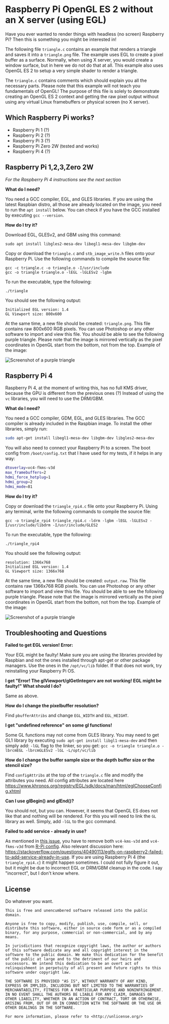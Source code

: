 # Raspberry Pi OpenGL ES 2 without an X server (using EGL)

Have you ever wanted to render things with headless (no screen) Raspberry Pi? Then this is something you might be interested in! 

The following file `triangle.c` contains an example that renders a triangle and saves it into a `triangle.png` file. The example uses EGL to create a pixel buffer as a surface. Normally, when using X server, you would create a window surface, but in here we do not do that at all. This example also uses OpenGL ES 2 to setup a very simple shader to render a triangle.

The `triangle.c` contains comments which should explain you all the necessary parts. Please note that this example will not teach you fundamentals of OpenGL! The purpose of this file is solely to demonstrate creating an OpenGL ES 2 context and getting the raw pixel output without using any virtual Linux framebuffers or physical screen (no X server).

## Which Raspberry Pi works?

* Raspberry Pi 1 (?)
* Raspberry Pi 2 (?)
* Raspberry Pi 3 (?)
* Raspberry Pi Zero 2W (tested and works)
* Raspberry Pi 4 (?)

## Raspberry Pi 1,2,3,Zero 2W

*For the Raspberry Pi 4 instructions see the next section*

**What do I need?**

You need a GCC compiler, EGL, and GLES libraries. If you are using the latest Raspbian distro, all those are already located on the image, you need to run the `apt install` below. You can check if you have the GCC installed by executing `gcc --version`.

**How do I try it?**

Download EGL, GLESv2, and GBM using this command:
```
sudo apt install libgles2-mesa-dev libegl1-mesa-dev libgbm-dev
```

Copy or download the `triangle.c` and `stb_image_write.h` files onto your Raspberry Pi. Use the following commands to compile the source file:

```
gcc -c triangle.c -o triangle.o -I/usr/include
gcc -o triangle triangle.o -lEGL -lGLESv2 -lgbm
```

To run the executable, type the following:

```
./triangle
```

You should see the following output:

```
Initialized EGL version: 1.4
GL Viewport size: 800x600
```

At the same time, a new file should be created: `triangle.png`. This file contains raw 800x600 RGB pixels. You can use Photoshop or any other software to import and view this file. You should be able to see the following purple triangle. Please note that the image is mirrored vertically as the pixel coordinates in OpenGL start from the bottom, not from the top. Example of the image:

![Screenshot of a purple triangle](output.png "Screenshot of a purple triangle")

## Raspberry Pi 4

Raspberry Pi 4, at the moment of writing this, has no full KMS driver, because the GPU is different from the previous ones (?) Instead of using the `vc` libraries, you will need to use the DRM/GBM.

**What do I need?**

You need a GCC compiler, GDM, EGL, and GLES libraries. The GCC compiler is already included in the Raspbian image. To install the other libraries, simply run:

```bash
sudo apt-get install libegl1-mesa-dev libgbm-dev libgles2-mesa-dev
```

You will also need to connect your Raspberry Pi to a screen. The boot config from `/boot/config.txt` that I have used for my tests, if it helps in any way:

```bash
dtoverlay=vc4-fkms-v3d
max_framebuffers=2
hdmi_force_hotplug=1
hdmi_group=2
hdmi_mode=81
```

**How do I try it?**

Copy or download the `triangle_rpi4.c` file onto your Raspberry Pi. Using any terminal, write the following commands to compile the source file:

```
gcc -o triangle_rpi4 triangle_rpi4.c -ldrm -lgbm -lEGL -lGLESv2 -I/usr/include/libdrm -I/usr/include/GLES2
```

To run the executable, type the following:

```
./triangle_rpi4
```

You should see the following output:

```
resolution: 1366x768
Initialized EGL version: 1.4
GL Viewport size: 1366x768
```

At the same time, a new file should be created: `output.raw`. This file contains raw 1366x768 RGB pixels. You can use Photoshop or any other software to import and view this file. You should be able to see the following purple triangle. Please note that the image is mirrored vertically as the pixel coordinates in OpenGL start from the bottom, not from the top. Example of the image:

![Screenshot of a purple triangle](output.png "Screenshot of a purple triangle")


## Troubleshooting and Questions

**Failed to get EGL version! Error:**

Your EGL might be faulty! Make sure you are using the libraries provided by Raspbian and not the ones installed through apt-get or other package managers. Use the ones in the `/opt/vc/lib` folder. If that does not work, try reinstalling your Raspberry Pi OS.

**I get "Error! The glViewport/glGetIntegerv are not working! EGL might be faulty!" What should I do?**

Same as above.

**How do I change the pixelbuffer resolution?**

Find `pbufferAttribs` and change `EGL_WIDTH` and `EGL_HEIGHT`.

**I get "undefined reference" on some gl functions!**

Some GL functions may not come from GLES library. You may need to get GL1 library by executing `sudo apt-get install libgl1-mesa-dev` and then simply add: `-lGL` flag to the linker, so you get: `gcc -o triangle triangle.o -lbrcmEGL -lbrcmGLESv2 -lGL -L/opt/vc/lib`

**How do I change the buffer sample size or the depth buffer size or the stencil size?**

Find `configAttribs` at the top of the `triangle.c` file and modify the attributes you need. All config attributes are located here <https://www.khronos.org/registry/EGL/sdk/docs/man/html/eglChooseConfig.xhtml>

**Can I use glBegin() and glEnd()?**

You should not, but you can. However, it seems that OpenGL ES does not like that and nothing will be rendered. For this you will need to link the `GL` library as well. Simply, add `-lGL` to the gcc command.

**Failed to add service - already in use?**

As mentioned in [this issue](https://github.com/matusnovak/rpi-opengl-without-x/issues/1), you have to remove both `vc4-kms-v3d` and `vc4-fkms-v3d` from [R-Pi config](https://elinux.org/R-Pi_configuration_file). Also relevant discussion here: <https://stackoverflow.com/questions/40490113/eglfs-on-raspberry2-failed-to-add-service-already-in-use>. If you are using Raspberry Pi 4 (the `triangle_rpi4.c`) it might happen sometimes. I could not fully figure it out, but it might be due to incorrect EGL or DRM/GBM cleanup in  the code. I say "incorrect", but I don't know where. 

## License

Do whatever you want.

```
This is free and unencumbered software released into the public domain.

Anyone is free to copy, modify, publish, use, compile, sell, or
distribute this software, either in source code form or as a compiled
binary, for any purpose, commercial or non-commercial, and by any
means.

In jurisdictions that recognize copyright laws, the author or authors
of this software dedicate any and all copyright interest in the
software to the public domain. We make this dedication for the benefit
of the public at large and to the detriment of our heirs and
successors. We intend this dedication to be an overt act of
relinquishment in perpetuity of all present and future rights to this
software under copyright law.

THE SOFTWARE IS PROVIDED "AS IS", WITHOUT WARRANTY OF ANY KIND,
EXPRESS OR IMPLIED, INCLUDING BUT NOT LIMITED TO THE WARRANTIES OF
MERCHANTABILITY, FITNESS FOR A PARTICULAR PURPOSE AND NONINFRINGEMENT.
IN NO EVENT SHALL THE AUTHORS BE LIABLE FOR ANY CLAIM, DAMAGES OR
OTHER LIABILITY, WHETHER IN AN ACTION OF CONTRACT, TORT OR OTHERWISE,
ARISING FROM, OUT OF OR IN CONNECTION WITH THE SOFTWARE OR THE USE OR
OTHER DEALINGS IN THE SOFTWARE.

For more information, please refer to <http://unlicense.org/>
```
